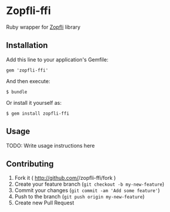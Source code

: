 # Zopfli-ffi

Ruby wrapper for [Zopfli](https://code.google.com/p/zopfli/) library

## Installation

Add this line to your application's Gemfile:

    gem 'zopfli-ffi'

And then execute:

    $ bundle

Or install it yourself as:

    $ gem install zopfli-ffi

## Usage

TODO: Write usage instructions here

## Contributing

1. Fork it ( http://github.com/<my-github-username>/zopfli-ffi/fork )
2. Create your feature branch (`git checkout -b my-new-feature`)
3. Commit your changes (`git commit -am 'Add some feature'`)
4. Push to the branch (`git push origin my-new-feature`)
5. Create new Pull Request

